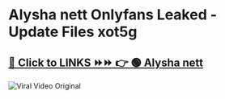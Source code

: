 
 # Alysha nett Onlyfans Leaked - Update Files xot5g

## <h2><a href="https://clipsfans.com/Alysha_nett&ref=git">🔗 Click to LINKS ⏩⏩ 👉 🟢 Alysha nett </a></h2>

<a href="https://clipsfans.com/Alysha_nett&ref=git" rel="nofollow" data-target="animated-image.originalLink"><img src="https://i.ibb.co.com/xMMVF88/686577567.gif" alt="Viral Video Original" style="max-width: 100%; display: inline-block;" data-target="animated-image.originalImage"></a>

